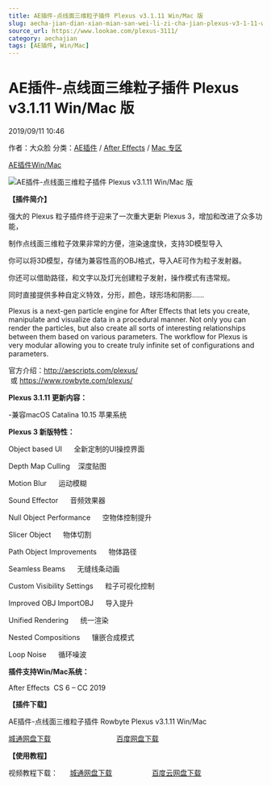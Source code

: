 ```yaml
---
title: AE插件-点线面三维粒子插件 Plexus v3.1.11 Win/Mac 版
slug: aecha-jian-dian-xian-mian-san-wei-li-zi-cha-jian-plexus-v3-1-11-win-mac-ban
source_url: https://www.lookae.com/plexus-3111/
category: aechajian
tags: [AE插件, Win/Mac]
---
```

# AE插件-点线面三维粒子插件 Plexus v3.1.11 Win/Mac 版

2019/09/11 10:46

作者：大众脸
分类：[AE插件](https://www.lookae.com/after-effects/aechajian/) / [After Effects](https://www.lookae.com/after-effects/) / [Mac 专区](https://www.lookae.com/mac-osx/)

[AE插件](https://www.lookae.com/tag/ae%e6%8f%92%e4%bb%b6/)[Win/Mac](https://www.lookae.com/tag/winmac/)

![AE插件-点线面三维粒子插件 Plexus v3.1.11 Win/Mac 版](https://www.lookae.com/wp-content/uploads/2016/07/plexus-3.jpg "AE插件-点线面三维粒子插件 Plexus v3.1.11 Win/Mac 版-LookAE.com")

**【插件简介】**

强大的 Plexus 粒子插件终于迎来了一次重大更新 Plexus 3，增加和改进了众多功能，

制作点线面三维粒子效果非常的方便，渲染速度快，支持3D模型导入

你可以将3D模型，存储为兼容性高的OBJ格式，导入AE可作为粒子发射器。

你还可以借助路径，和文字以及灯光创建粒子发射，操作模式有违常规。

同时直接提供多种自定义特效，分形，颜色，球形场和阴影……

Plexus is a next-gen particle engine for After Effects that lets you create, manipulate and visualize data in a procedural manner. Not only you can render the particles, but also create all sorts of interesting relationships between them based on various parameters. The workflow for Plexus is very modular allowing you to create truly infinite set of configurations and parameters.

官方介绍：http://aescripts.com/plexus/  或 https://www.rowbyte.com/plexus/

**Plexus 3.1.11 更新内容：**

-兼容macOS Catalina 10.15 苹果系统

**Plexus 3 新版特性：**

Object based UI      全新定制的UI操控界面

Depth Map Culling    深度贴图

Motion Blur      运动模糊

Sound Effector      音频效果器

Null Object Performance      空物体控制提升

Slicer Object      物体切割

Path Object Improvements      物体路径

Seamless Beams      无缝线条动画

Custom Visibility Settings      粒子可视化控制

Improved OBJ ImportOBJ      导入提升

Unified Rendering      统一渲染

Nested Compositions      镶嵌合成模式

Loop Noise      循环噪波

**插件支持Win/Mac系统：**

After Effects  CS 6 – CC 2019

**【插件下载】**

AE插件-点线面三维粒子插件 Rowbyte Plexus v3.1.11 Win/Mac

[城通网盘下载](http://tc5.us/file/680462-397447982)                                 [百度网盘下载](https://pan.baidu.com/s/1noM2QJmz0TnmTSVHTcon5A)

**【使用教程】**

视频教程下载：      [城通网盘下载](https://lookae.ctfile.com/fs/ZI4154455817)                    [百度云网盘下载](https://pan.baidu.com/s/1hsvzYvi)
